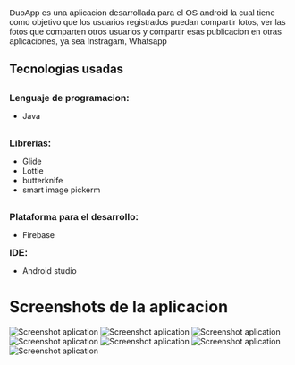   
  <p style="background-image: url(https://image.ibb.co/eyxoWe/imgfondo.png)">
      
 <p style="font-family: Arial;  font-size: 15; font-weight: normal;">
   DuoApp es una aplicacion desarrollada para el OS android la cual             tiene     como objetivo que los usuarios registrados puedan         compartir fotos, ver las fotos que comparten otros usuarios y compartir esas publicacion en otras aplicaciones, ya sea Instragam, Whatsapp</p>
  
<h2>Tecnologias usadas<h2>
  <h3 style="display: inline; font-family: Arial">Lenguaje de programacion:</h3><p style="display:inline;"> 
  <ul> 
    <li>Java</li>
  </ul>
  
  </p><br/>
  
  <h3 style="display: inline; font-family: Arial">Librerias:</h3>
  
  <p style="display: inline;"> 
    <ul>
      <li>Glide</li>
      <li>Lottie</li>
      <li>butterknife</li>
      <li>smart image pickerm</li>
    </ul>
  </p><br/>
  
  <h3 style="display: inline; font-family: Arial">Plataforma para el desarrollo:</h3><p style="display: inline:">  
  <ul>
     <li>Firebase</li>  
  </ul>
  </p>
  
   <h3 style="display: inline; font-family: Arial">IDE:</h3>
  <p style="display: inline;">  
    <ul>
       <li>Android studio</li>
    </ul>
  </p>    
  </p>  

<h1>Screenshots de la aplicacion</h1>
<img src="/screens/screen01.jpeg" alt="Screenshot aplication"/>
<img src="/screens/screen02.jpeg" alt="Screenshot aplication"/>
<img src="/screens/screen03.jpeg" alt="Screenshot aplication"/>
<img src="/screens/screen04.jpeg" alt="Screenshot aplication"/>
<img src="/screens/screen05.jpeg" alt="Screenshot aplication"/>
<img src="/screens/screen06.jpeg" alt="Screenshot aplication"/>
<img src="/screens/screen07.jpeg" alt="Screenshot aplication"/>

  
